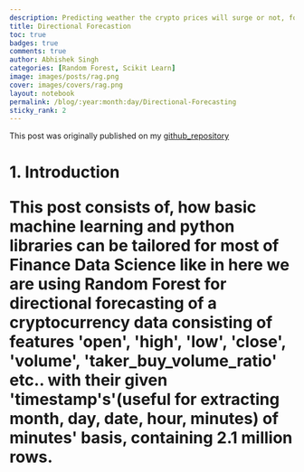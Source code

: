 ```yaml
---
description: Predicting weather the crypto prices will surge or not, for the next minute using the o.h.l.c.v. data features.
title: Directional Forecastion
toc: true
badges: true
comments: true
author: Abhishek Singh
categories: [Random Forest, Scikit Learn]
image: images/posts/rag.png
cover: images/covers/rag.png
layout: notebook
permalink: /blog/:year:month:day/Directional-Forecasting
sticky_rank: 2
---
```


<p>This post was originally published on my <a href="https://github.com/Abhi2april/Directional-Forecasting/blob/main/crypto_main.ipynb">github_repository</a></p>

<h1 id="1.-Introduction">1. Introduction<a class="anchor-link" href="#1.-Introduction"> </a>
<p>This post consists of, how basic machine learning and python libraries can be tailored for most of Finance Data Science like in here we are using Random Forest for directional forecasting of a cryptocurrency data consisting of features 'open', 'high', 'low', 'close', 'volume', 'taker_buy_volume_ratio' etc.. with their given 'timestamp's'(useful for extracting month, day, date, hour, minutes) of minutes' basis, containing 2.1 million rows.</p>
<!--
<h1 id="2.-Full Post">2. Full Post<a class="anchor-link" href="#2.-Full Post"> </a>
<p>... <a href="https://aws.amazon.com/blogs/machine-learning/improve-llm-responses-in-rag-use-cases-by-interacting-with-the-user/"> (continue reading here)</a></p>
-->

